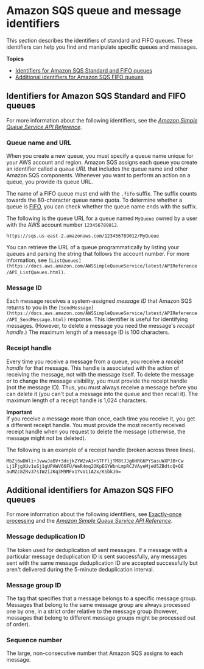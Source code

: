 # Amazon SQS queue and message identifiers<a name="sqs-queue-message-identifiers"></a>

This section describes the identifiers of standard and FIFO queues\. These identifiers can help you find and manipulate specific queues and messages\.

**Topics**
+ [Identifiers for Amazon SQS Standard and FIFO queues](#sqs-general-identifiers)
+ [Additional identifiers for Amazon SQS FIFO queues](#sqs-additional-fifo-queue-identifiers)

## Identifiers for Amazon SQS Standard and FIFO queues<a name="sqs-general-identifiers"></a>

For more information about the following identifiers, see the *[Amazon Simple Queue Service API Reference](https://docs.aws.amazon.com/AWSSimpleQueueService/latest/APIReference/)*\.

### Queue name and URL<a name="queue-name-url"></a>

When you create a new queue, you must specify a queue name unique for your AWS account and region\. Amazon SQS assigns each queue you create an identifier called a *queue URL* that includes the queue name and other Amazon SQS components\. Whenever you want to perform an action on a queue, you provide its queue URL\.

The name of a FIFO queue must end with the `.fifo` suffix\. The suffix counts towards the 80\-character queue name quota\. To determine whether a queue is [FIFO](FIFO-queues.md), you can check whether the queue name ends with the suffix\.

The following is the queue URL for a queue named `MyQueue` owned by a user with the AWS account number `123456789012`\.

```
https://sqs.us-east-2.amazonaws.com/123456789012/MyQueue
```

You can retrieve the URL of a queue programmatically by listing your queues and parsing the string that follows the account number\. For more information, see `[ListQueues](https://docs.aws.amazon.com/AWSSimpleQueueService/latest/APIReference/API_ListQueues.html)`\.

### Message ID<a name="message-id"></a>

Each message receives a system\-assigned *message ID* that Amazon SQS returns to you in the `[SendMessage](https://docs.aws.amazon.com/AWSSimpleQueueService/latest/APIReference/API_SendMessage.html)` response\. This identifier is useful for identifying messages\. \(However, to delete a message you need the message's *receipt handle*\.\) The maximum length of a message ID is 100 characters\.

### Receipt handle<a name="receipt-handle"></a>

Every time you receive a message from a queue, you receive a *receipt handle* for that message\. This handle is associated with the action of receiving the message, not with the message itself\. To delete the message or to change the message visibility, you must provide the receipt handle \(not the message ID\)\. Thus, you must always receive a message before you can delete it \(you can't put a message into the queue and then recall it\)\. The maximum length of a receipt handle is 1,024 characters\. 

**Important**  
If you receive a message more than once, each time you receive it, you get a different receipt handle\. You must provide the most recently received receipt handle when you request to delete the message \(otherwise, the message might not be deleted\)\. 

The following is an example of a receipt handle \(broken across three lines\)\.

```
MbZj6wDWli+JvwwJaBV+3dcjk2YW2vA3+STFFljTM8tJJg6HRG6PYSasuWXPJB+Cw
Lj1FjgXUv1uSj1gUPAWV66FU/WeR4mq2OKpEGYWbnLmpRCJVAyeMjeU5ZBdtcQ+QE
auMZc8ZRv37sIW2iJKq3M9MFx1YvV11A2x/KSbkJ0=
```

## Additional identifiers for Amazon SQS FIFO queues<a name="sqs-additional-fifo-queue-identifiers"></a>

For more information about the following identifiers, see [Exactly\-once processing](FIFO-queues-exactly-once-processing.md) and the *[Amazon Simple Queue Service API Reference](https://docs.aws.amazon.com/AWSSimpleQueueService/latest/APIReference/)*\.

### Message deduplication ID<a name="sqs-fifo-queue-messagededuplicationid"></a>

The token used for deduplication of sent messages\. If a message with a particular message deduplication ID is sent successfully, any messages sent with the same message deduplication ID are accepted successfully but aren't delivered during the 5\-minute deduplication interval\.

### Message group ID<a name="sqs-fifo-queue-messagegroupid"></a>

The tag that specifies that a message belongs to a specific message group\. Messages that belong to the same message group are always processed one by one, in a strict order relative to the message group \(however, messages that belong to different message groups might be processed out of order\)\.

### Sequence number<a name="sqs-fifo-queue-sequence-number"></a>

The large, non\-consecutive number that Amazon SQS assigns to each message\.